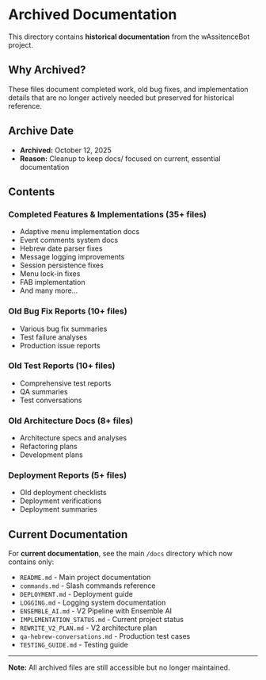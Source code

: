 # Archived Documentation

This directory contains **historical documentation** from the wAssitenceBot project.

## Why Archived?

These files document completed work, old bug fixes, and implementation details that are no longer actively needed but preserved for historical reference.

## Archive Date
- **Archived:** October 12, 2025
- **Reason:** Cleanup to keep docs/ focused on current, essential documentation

## Contents

### Completed Features & Implementations (35+ files)
- Adaptive menu implementation docs
- Event comments system docs
- Hebrew date parser fixes
- Message logging improvements
- Session persistence fixes
- Menu lock-in fixes
- FAB implementation
- And many more...

### Old Bug Fix Reports (10+ files)
- Various bug fix summaries
- Test failure analyses
- Production issue reports

### Old Test Reports (10+ files)
- Comprehensive test reports
- QA summaries
- Test conversations

### Old Architecture Docs (8+ files)
- Architecture specs and analyses
- Refactoring plans
- Development plans

### Deployment Reports (5+ files)
- Old deployment checklists
- Deployment verifications
- Deployment summaries

## Current Documentation

For **current documentation**, see the main `/docs` directory which now contains only:

- `README.md` - Main project documentation
- `commands.md` - Slash commands reference
- `DEPLOYMENT.md` - Deployment guide
- `LOGGING.md` - Logging system documentation
- `ENSEMBLE_AI.md` - V2 Pipeline with Ensemble AI
- `IMPLEMENTATION_STATUS.md` - Current project status
- `REWRITE_V2_PLAN.md` - V2 architecture plan
- `qa-hebrew-conversations.md` - Production test cases
- `TESTING_GUIDE.md` - Testing guide

---

**Note:** All archived files are still accessible but no longer maintained.
